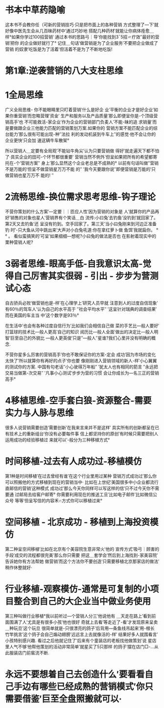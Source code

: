 
# 书本中草药隐喻
这本书不会教你任（可新的营销技巧·只是把市面上的各种营销
方式整理了—下′就好像中医先生会从几百昧药材中′通过巧妙地
搭配几种药材′就能让你病体痊愈＿样°如果你学过100招营销′
通过本书的思路弓｜导′你能找到3ˉ5招〃疗效″最好的营销′把你
的企业做好就行了°
记住＿句话′做营销是为了企业服务′不要把企业做成了营销
的奴隶′吃饭是为了活着′但活着不是为了不断地吃饭!

# 第1章:逆袭营销的八大支柱思维

# 1全局思维
广义全局思维- 你不能眼睛里只盯着营销′什么是好企
业′平衡的企业才是好企业′如果你重营销′而忽略营理′资金′
生产和服务以及产品质量′那么即便呈你是-个顶级营销高手′也
不可能救活-家企业′作为企业的营销部门负麦人′不能-昧的追
求销量′而是要做跟企业三他能力匹配的营销策划万案.如果你的
营销方案不能匹配企业的综台能力′那么很有可能出现-种″法拉
利的发动机装到牛车上′′的感觉·他不会让你的企业更快′只会加
速这辆牛车散架°

所以营销人＿定要有全局观′不能钻牛角尖′认为只要营销做
得好′就走遍天下都不怕了·具实企业的田可-个环节都很重要′
营销当然不例外′但呈如果把所有的希望都寄托在-个′营销方案″
身上′那么显然这个企业老总是不成熟的°
以前有句话叫做″营销不是万能的′但呈不做营销星万万不能
的′′ ′我今天要跟你说′′即便营销是万能的′只做营销也星万万不
能的! ″

# 2流畅思维-换位需求思考思维-钩子理论

不营你策划的什么方案′—定要｜｜匝应人性′因为营销的对象是
人′就算你的产品再好′销售的对象也星人′营销界有个笑话＿白
流传:小曰兔′去钓鱼′没钓到′就回家了。第2天又去钓鱼′还
呈没有钓到。空手回家了。第三天′当小曰兔刚来到河边正准备钓
时′-只大鱼从河中跳出来′大声对小白兔吼道:你在拿红萝卜做
鱼饵′我就扁你。 ° ° 。
看似蛮搞笑的′可呈′如果细细—想呢?小曰兔的做法是否也
在影射着现实中的栗种营销人呢?

# 3弱者思维-眼高手低-自我意识太高-觉得自己厉害其实很弱 - 引出 - 步步为营测试心态

自古骄兵必败′做营销也是-样′在心理学上′研究人员早就
注意到人的过度自信现象′有60％的驾车人′认为自己的水平高于
″社会平均水平″ ′这呈针对瑞典的调查结果′而在美国的车主当
中′这个数字是93％°

在生活中′也会有各种过度自信行为′比如我们会相信自己做
菜的手艺比—般人要好′打篮球的技术比—般人更高′自己的知识
阅历比—般人全面′做出的决定比—般人明智′巨至自己的外貌比
—般人更英俊′只是″—般人″星谁?我们心里并没有明确的概念.

不营你星多么厉害的营销高手′你也不敢保证你的方案-定会
成功′因为市场的变化太快了′所以就算你有再好的点子′你也要
像刚刚进入营销领域的新人-样′小心翼翼的测试你的方案.
中国有句老话″小心驶得万年船″ ′犹太人也有相同的箭言
″永远把交易当做第-次交易″ ′凡事小心测试′步步为营的习惯
会让你成长为—名三正的营销高手°

# 4移植思维-空手套白狼-资源整合-需要实力与人脉与思维
很多人说营销需要创造′需要创新′在我来言来并不是这样′
具实所有的创新都呈在已有技术上的重新组台′你没有必要每件事
信上都坚持你的原创′有时候只需要把别人运用成功的经验移植过
来就可以′-般分为三种移植方式°

# 时间移植-过去有人成功过-移植模仿
第1种是时间移植′在过去曾经有谁′在这个行业里用过某种
营销万式成功过′那么你可以照搬他的方式移植到现在的营销当中·
比如在上世纪′美国很多中小企业都流行直邮信的营销′这种模式
成功过′那么今天你同样可以写这样的信′只不过今天你不需要通
过邮局去给窖户邮寄°
你需要利用现在的推送工旦′比如电子邮件′比如微信公众号
等等′但呈写信的内容禾∩方式你可以移植过来°

# 空间移植 - 北京成功 - 移植到上海投资模仿

第二种呈空间移植′比如在北京有个美容院生意非常火′他的
宣传方式′吸弓｜顾害的手段′成交的流程都很完美′那么你只需要
把这＿套学会′然后到上海找到-家美容院′告诉她你有方法帮她
做营销′而这个方法你不要创造′只需要移植北京那家店的做法′
稍作休整就好·

# 行业移植-观察模仿-通常是可复制的小项目整合到自己的大企业当中做业务使用

第三种叫做行业移植°我以前听过—个营销人分三′他说他有
＿天走在路上′看到前面围满了人′尤具是有很多小孩′他也很好
奇就上去看′等走近了-看′才发现原来呈卖＿种玩旦′这个玩旦
很简单就是-只很漂亮的鸽子′后背用—条鱼线吊起来′用-根长
竹竿挑言′这个鸽子会自己煽动翅膀′远远言上去就像活的-样′
结果好多人就围看言′小孩特别感兴趣.
看过之后他就记住了′后来有个童装店的老板找他做策划′说
星店里人气不够′他帮他策划的活动非常简单′就星买了5只那样
的鸽子′摆在店门□-…从此服装店门前窖流不断.

# 永远不要想着自己去创造什么′要看看自己手边有哪些已经成熟的营销模式′你只需要借鉴′巨至全盘照搬就可以·


